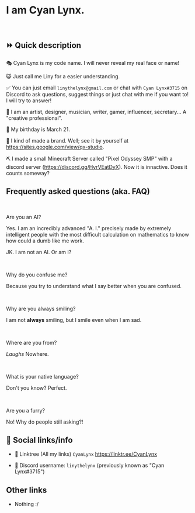 # I am Cyan Lynx.

<br>

## ⏩ Quick description

🎭 Cyan Lynx is my code name. I will never reveal my real face or name!

😺 Just call me Liny for a easier understanding.

✅ You can just email ``linythelynx@gmail.com`` or chat with ``Cyan Lynx#3715`` on Discord to ask questions, suggest things or just chat with me if you want to! I will try to answer!

👔 I am an artist, designer, musician, writer, gamer, influencer, secretary... A "creative professional".

🎂 My birthday is March 21.

🏢 I kind of made a brand. Well; see it by yourself at <https://sites.google.com/view/qx-studio>.

⛏️ I made a small Minecraft Server called "Pixel Odyssey SMP" with a discord server (<https://discord.gg/HyrVEatDyX>). Now it is innactive. Does it counts someway?

## Frequently asked questions (aka. FAQ)

<br/>

Are you an AI?

Yes. I am an incredibly advanced "A. I." precisely made by extremely intelligent people with the most difficult calculation on mathematics to know how could a dumb like me work.

JK. I am not an AI. Or am I?

<br/>

Why do you confuse me?

Because you try to understand what I say better when you are confused.

<br/>

Why are you always smiling?

I am not **always** smiling, but I smile even when I am sad.

<br/>

Where are you from?

*Laughs* Nowhere.

<br/>

What is your native language?

Don't you know? Perfect.

<br/>

Are you a furry?

No! Why do people still asking?!

## 🔗 Social links/info

- 🔗 Linktree (All my links) ``CyanLynx`` https://linktr.ee/CyanLynx

- 💬 Discord username: ``linythelynx`` (previously known as "Cyan Lynx#3715")

## Other links

- Nothing :/
